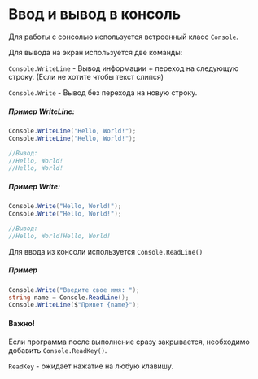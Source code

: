 # Ввод и вывод в консоль

Для работы с сонсолью используется встроенный
класс `Console`.

Для вывода на экран используется две команды:

`Console.WriteLine` - Вывод информации +
переход на следующую строку. 
(Если не хотите чтобы текст слипся)

`Console.Write` - Вывод без перехода на 
новую строку.

##### Пример WriteLine:

```csharp
Console.WriteLine("Hello, World!");
Console.WriteLine("Hello, World!");

//Вывод:
//Hello, World!
//Hello, World!
```

##### Пример Write:

```csharp
Console.Write("Hello, World!");
Console.Write("Hello, World!");

//Вывод:
//Hello, World!Hello, World!
```

Для ввода из консоли используется `Console.ReadLine()`

##### Пример

```csharp
Console.Write("Введите свое имя: ");
string name = Console.ReadLine();
Console.WriteLine($"Привет {name}");
```

#### Важно!

Если программа после выполнение сразу закрывается, 
необходимо добавить `Console.ReadKey()`.

`ReadKey` - ожидает нажатие на любую клавишу.
